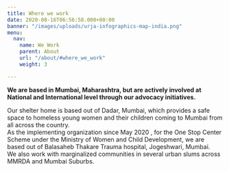 ```yaml
---
title: Where we work
date: 2020-08-16T06:56:58.000+00:00
banner: "/images/uploads/urja-infographics-map-india.png"
menu:
  nav:
    name: We Work
    parent: About
    url: "/about/#where_we_work"
    weight: 3

---
```


**We are based in Mumbai, Maharashtra, but are actively involved at National and International level through our advocacy initiatives.**

Our shelter home is based out of Dadar, Mumbai, which provides a safe space to homeless young women and their children coming to Mumbai from all across the country.  
As the implementing organization since May 2020 , for the One Stop Center Scheme under the Ministry of Women and Child Development, we are based out of Balasaheb Thakare Trauma hospital, Jogeshwari, Mumbai.  
We also work with marginalized communities in several urban slums across MMRDA and Mumbai Suburbs.